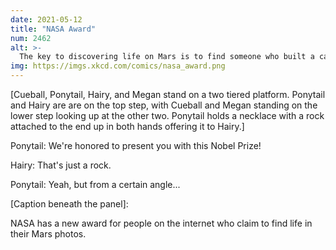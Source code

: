 ```yaml
---
date: 2021-05-12
title: "NASA Award"
num: 2462
alt: >-
  The key to discovering life on Mars is to find someone who built a camera and landed it on Mars. Then you just look through the pictures for plants and dogs and stuff.
img: https://imgs.xkcd.com/comics/nasa_award.png
---
```

[Cueball, Ponytail, Hairy, and Megan stand on a two tiered platform. Ponytail and Hairy are are on the top step, with Cueball and Megan standing on the lower step looking up at the other two. Ponytail holds a necklace with a rock attached to the end up in both hands offering it to Hairy.]

Ponytail: We're honored to present you with this Nobel Prize!

Hairy: That's just a rock.

Ponytail: Yeah, but from a certain angle...

[Caption beneath the panel]:

NASA has a new award for people on the internet who claim to find life in their Mars photos.